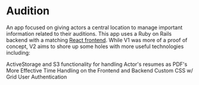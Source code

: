 # Audition

An app focused on giving actors a central location to manage important information related to their auditions. This app uses a  Ruby on Rails backend with a matching [React frontend](https://github.com/QMaximillian/frontend-mod-5-audition). While V1 was more of a proof of concept, V2 aims to shore up some holes with more useful technologies including:

ActiveStorage and S3 functionality for handling Actor's resumes as PDF's
More Effective Time Handling on the Frontend and Backend
Custom CSS w/ Grid
User Authentication
